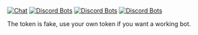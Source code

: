 [![Chat](https://img.shields.io/badge/chat-on%20discord-7289da.svg)](https://discord.gg/NqQ8mqW)
[![Discord Bots](https://top.gg/api/widget/status/688102707671597093.svg)](https://top.gg/bot/688102707671597093)
[![Discord Bots](https://top.gg/api/widget/servers/688102707671597093.svg)](https://top.gg/bot/688102707671597093)
[![Discord Bots](https://top.gg/api/widget/upvotes/688102707671597093.svg)](https://top.gg/bot/688102707671597093)

The token is fake, use your own token if you want a working bot.
